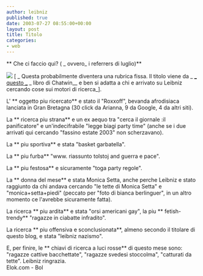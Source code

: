 ```yaml
---
author: leibniz
published: true
date: 2003-07-27 08:55:00+00:00
layout: post
title: Titolo
categories:
- web
---
```


   **   Che ci faccio qui? ( _ ovvero_ i referrers di luglio)**

   ![](http://www.elok.com/rendezvous/lost.gif) [ _ Questa probabilmente diventera una rubrica fissa. Il titolo viene da _ [_ questo _](http://www.ita-bol.com/bol/main.jsp?action=bolscheda&ean=978884590765)  _ libro di Chatwin__  e ben si adatta a chi e arrivato su Leibniz cercando cose sui motori di ricerca_].

   

 

  L' ** oggetto piu ricercato** e stato il "Roxxoff", bevanda afrodisiaca lanciata in Gran Bretagna (30 click da Arianna, 9 da Google, 4 da altri siti). 

  La  ** ricerca piu strana** e un ex aequo tra "cerca il giornale :il panificatore" e un'indecifrabile "legge biagi party time" (anche se i due arrivati qui cercando "fassino estate 2003" non scherzavano). 

  La  ** piu sportiva** e stata "basket garbatella". 

  La  ** piu furba** "www. riassunto tolstoj and guerra e pace". 

  La  ** piu festosa** e sicuramente "toga party regole". 

  La  ** donna del mese** e stata Monica Setta, anche perche Leibniz e stato raggiunto da chi andava cercando "le tette di Monica Setta" e "monica+setta+piedi" (peccato per "foto di bianca berlinguer", in un altro momento ce l'avrebbe sicuramente fatta). 

  La ricerca  ** piu ardita** e stata "orsi americani gay", la piu  ** fetish-trendy** "ragazze in ciabatte infradito". 

  La ricerca  ** piu offensiva e sconclusionata**, almeno secondo il titolare di questo blog, e stata "leibniz nazismo". 

 

E, per finire, le  ** chiavi di ricerca a luci rosse** di questo mese sono: "ragazze cattive bacchettate", "ragazze svedesi stoccolma", "catturati da tette".
Leibniz ringrazia.   
  Elok.com - Bol
